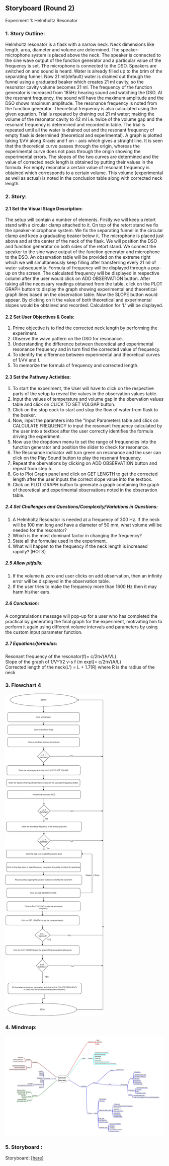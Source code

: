 ## Storyboard (Round 2)

Experiment 1: Helmholtz Resonator

### 1. Story Outline:

Helmholtz resonator is a flask with a narrow neck. Neck dimensions like length, area, diameter and volume are determined. The speaker-microphone system is placed above the neck. The speaker is connected to the sine wave output of the function generator and a particular value of the frequency is set. The microphone is connected to the DSO. Speakers are switched on and sound is heard. Water is already filled up to the brim of the separating funnel. Now 21 ml(default) water is drained out through the funnel using a graduated beaker which creates 21 ml cavity, so the resonator cavity volume becomes 21 ml. The frequency of the function generator is increased from 185Hz hearing sound and watching the DSO. At the resonant frequency, the sound will have the maximum amplitude and the DSO shows maximum amplitude. The resonance frequency is noted from the function generator. Theoretical frequency is also calculated using the given equation. Trial is repeated by draining out 21 ml water; making the volume of the resonator cavity to 42 ml i.e. twice of the volume gap and the resonant frequency is determined and recorded in table. The trial is repeated until all the water is drained out and the resonant frequency of empty flask is determined (theoretical and experimental). A graph is plotted taking 1/√V along X-axis and f on - axis which gives a straight line. It is seen that the theoretical curve passes through the origin, whereas the experimental curve does not pass through the origin showing the experimental errors. The slopes of the two curves are determined and the value of corrected neck length is obtained by putting their values in the formula. For empty resonator a certain value of resonant frequency is obtained which corresponds to a certain volume. This volume (experimental as well as actual) is noted in the conclusion table along with corrected neck length.

### 2. Story:

#### 2.1 Set the Visual Stage Description:
The setup will contain a number of elements. Firstly we will keep a retort stand with a circular clamp attached to it. On top of the retort stand we fix the speaker-microphone system. We fix the separating funnel in the circular clamp and keep a graduating beaker below it. The microphone is placed just above and at the center of the neck of the flask. We will position the DSO and function generator on both sides of the retort stand. We connect the speaker to the sine wave output of the function generator and microphone to the DSO. An observation table will be provided on the extreme right which we will simultaneously keep filling after transferring every 21 ml of water subsequently. Formula of frequency will be displayed through a pop-up on the screen. The calculated frequency will be displayed in respective column after the user would click on ADD OBSERVATION button. After taking all the necessary readings obtained from the table, click on the PLOT GRAPH button to display the graph showing experimental and theoretical graph lines based on the observation table. Now the SLOPE button would appear. By clicking on it the value of both theoretical and experimental slopes would be obtained and recorded. Calculation for ‘L’ will be displayed.

#### 2.2 Set User Objectives & Goals:

1. Prime objective is to find the corrected neck length by performing the experiment.
2. Observe the wave pattern on the DSO for resonance.
3. Understanding the difference between theoretical and experimental resonance frequency and in turn find the corrected value of frequency.
4. To identify the difference between experimental and theoretical curves of 1/√V and f.
5. To memorize the formula of frequency and corrected length.


#### 2.3 Set the Pathway Activities:

1. To start the experiment, the User will have to click on the respective parts of the setup to reveal the values in the observation values table.
2. Input the values of temperature and volume gap in the obervation values table and click on CLICK TO SET VOLGAP button.
3. Click on the stop cock to start and stop the flow of water from flask to the beaker.
4. Now, input the paramters into the "Input Parameters table and click on CALCULATE FREQUENCY to input the resonant frequency calculated by the user into a textbox after the user correctly identifies the formula driving the experiment.
5. Now use the dropdown menu to set the range of frequencies into the function generator and position the slider to check for resonance.
6. The Resonance indicator will turn green on resonance and the user can click on the Play Sound button to play the resonant frequency.
7. Repeat the obervations by clicking on ADD OBSERVATION button and repeat from step 5.
8. Go to Plot Graph panel and click on GET LENGTH to get the corrected length after the user inputs the correct slope value into the textbox.
9. Click on PLOT GRAPH button to generate a graph containing the graph of theoretical and experimental observations noted in the obseravtion table.


##### 2.4 Set Challenges and Questions/Complexity/Variations in Questions:

1. A Helmholtz Resonator is needed at a frequency of 300 Hz. If the neck will be 100 mm long and have a diameter of 50 mm, what volume will be needed for the resonator?
2. Which is the most dominant factor in changing the frequency?
3. State all the formulae used in the experiment.
4. What will happen to the frequency if the neck length is increased rapidly? (HOTS)


##### 2.5 Allow pitfalls:

1. If the volume is zero and user clicks on add observation, then an infinity error will be displayed in the observation table.
2. If the user tries to make the frequency more than 1600 Hz then it may harm his/her ears.

##### 2.6 Conclusion:
A congratulations message will pop-up for a user who has completed the practical by generating the final graph for the experiment, motivating him to perform it again using different volume intervals and parameters by using the custom input parameter function.

##### 2.7 Equations/formulas:
Resonant frequency of the resonator(f)= c/2&#960;√(A/VL)<br>
Slope of the graph of 1/V^1/2 v-s f (m expt)= c/2&#960;√(A/L)<br>
Corrected length of the neck(L’) = L + 1.7(R) where R is the radius of the neck<br>

### 3. Flowchart 4
<img src="flowchart/flowchart.png"/><br>


### 4. Mindmap:
<img src="mindmap/mindmap.jpg"/>
 
 
### 5. Storyboard :
Storyboard: <a href="storyboard/storyboard.gif"> [here]</a>
